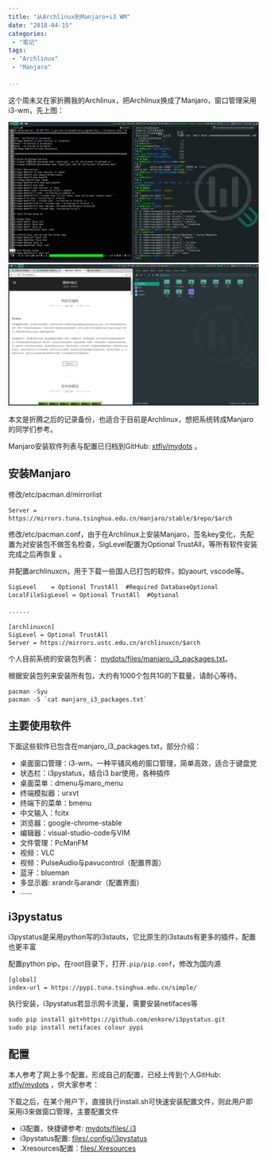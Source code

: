 ```yaml
---
title: "从Archlinux到Manjaro+i3 WM"
date: "2018-04-15"
categories:
 - "笔记"
tags:
 - "Archlinux"
 - "Manjaro"

---
```


这个周未又在家折腾我的Archlinux，把Archlinux换成了Manjaro，窗口管理采用i3-wm，先上图：

![](/images/screenshot/manjaro/1.png)
![](/images/screenshot/manjaro/2.png)

<!--more-->

本文是折腾之后的记录备份，也适合于目前是Archlinux，想把系统转成Manjaro的同学们参考。

Manjaro安装软件列表与配置已归档到GitHub: [xtfly/mydots](https://github.com/xtfly/mydots) 。

## 安装Manjaro

修改/etc/pacman.d/mirrorlist 

```
Server = https://mirrors.tuna.tsinghua.edu.cn/manjaro/stable/$repo/$arch
```

修改/etc/pacman.conf，由于在Archlinux上安装Manjaro，签名key变化，先配置为对安装包不做签名检查，SigLevel配置为Optional TrustAll，等所有软件安装完成之后再恢复 。

并配置archlinuxcn，用于下载一些国人已打包的软件，如yaourt, vscode等。

```
SigLevel    = Optional TrustAll  #Required DatabaseOptional
LocalFileSigLevel = Optional TrustAll  #Optional

......

[archlinuxcn]  
SigLevel = Optional TrustAll  
Server = https://mirrors.ustc.edu.cn/archlinuxcn/$arch  
```

个人目前系统的安装包列表： [mydots/files/manjaro_i3_packages.txt](https://github.com/xtfly/mydots/blob/master/manjaro_i3_packages.txt)。

根据安装包列来安装所有包，大约有1000个包共1G的下载量，请耐心等待。

```
pacman -Syu
pacman -S `cat manjaro_i3_packages.txt` 
```

## 主要使用软件

下面这些软件已包含在manjaro_i3_packages.txt，部分介绍：

 - 桌面窗口管理：i3-wm，一种平铺风格的窗口管理，简单高效，适合于键盘党
 - 状态栏：i3pystatus，结合i3 bar使用，各种插件
 - 桌面菜单：dmenu与maro_menu
 - 终端模拟器：urxvt
 - 终端下的菜单：bmenu
 - 中文输入：fcitx
 - 浏览器：google-chrome-stable
 - 编辑器：visual-studio-code与VIM
 - 文件管理：PcManFM
 - 视频：VLC
 - 视频：PulseAudio与pavucontrol（配置界面）
 - 蓝牙：blueman
 - 多显示器: xrandr与arandr（配置界面）
 - ......

## i3pystatus

i3pystatus是采用python写的i3stauts，它比原生的i3stauts有更多的插件，配置也更丰富

配置python pip，在root目录下，打开`.pip/pip.conf`，修改为国内源

```
[global]
index-url = https://pypi.tuna.tsinghua.edu.cn/simple/ 
```

执行安装，i3pystatus若显示网卡流量，需要安装netifaces等

```
sudo pip install git+https://github.com/enkore/i3pystatus.git
sudo pip install netifaces colour pypi
```

## 配置

本人参考了网上多个配置，形成自己的配置，已经上传到个人GitHub: [xtfly/mydots](https://github.com/xtfly/mydots) ，供大家参考：

下载之后，在某个用户下，直接执行install.sh可快速安装配置文件，则此用户即采用i3来做窗口管理，主要配置文件 

 - i3配置，快捷键参考: [mydots/files/.i3](https://github.com/xtfly/mydots/blob/master/files/.i3/config)
 - i3pystatus配置: [files/.config/i3pystatus](https://github.com/xtfly/mydots/blob/master/files/.config/i3pystatus/config.py)
 - .Xresources配置：[files/.Xresources](https://github.com/xtfly/mydots/blob/master/files/.Xresources)

